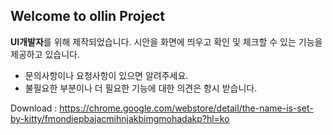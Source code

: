 ## Welcome to ollin Project


**UI개발자**를 위해 제작되었습니다. 시안을 화면에 띄우고 확인 및 체크할 수 있는 기능을 제공하고 있습니다.

- 문의사항이나 요청사항이 있으면 알려주세요.
- 불필요한 부분이나 더 필요한 기능에 대한 의견은 항시 받습니다.  

Download : 
https://chrome.google.com/webstore/detail/the-name-is-set-by-kitty/fmondiepbajacmihnjakbimgmohadakp?hl=ko
